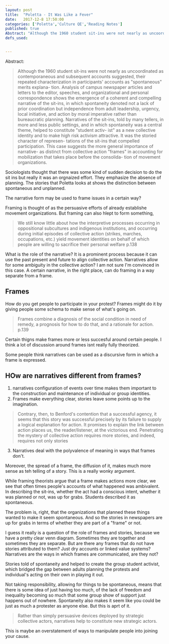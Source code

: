 ```yaml
---
layout: post
title:  "Poletta - It Was Like a Fever"
date:   2017-12-8 17:50:00
categories: ['Poletta','Culture QE','Reading Notes']
published: true
Abstract: "Although the 1960 student sit-ins were not nearly as uncoordinated as contemporaneous and subsequent accounts suggested, their repeated characterization in participants' accounts as spontaneous merits explana- tion. Analysis of campus newspaper articles and letters to the editor, speeches, and organizational and personal correspondence shows the emergence of a coherent and compelling narrative of the sit-ins, in which spontaneity denoted not a lack of prior coordination but independence from adult leadership, urgency, local initiative, and action by moral imperative rather than bureaucratic planning. Narratives of the sit-ins, told by many tellers, in more and less public settings, and in which spontaneity was a central theme, helped to constitute student activ- ist as a new collective identity and to make high risk activism attractive. It was the storied character of represen- tations of the sit-ins that compelled participation. This case suggests the more general importance of narrative- as distinct from collective action frames in accounting for mobilization that takes place before the consolida- tion of movement organizations."
defs_used:


---
```


Abstract:
>Although the 1960 student sit-ins were not nearly as uncoordinated as contemporaneous and subsequent accounts suggested, their repeated characterization in participants' accounts as "spontaneous" merits explana- tion. Analysis of campus newspaper articles and letters to the editor, speeches, and organizational and personal correspondence shows the emergence of a coherent and compelling narrative of the sit-ins, in which spontaneity denoted not a lack of prior coordination but independence from adult leadership, urgency, local initiative, and action by moral imperative rather than bureaucratic planning. Narratives of the sit-ins, told by many tellers, in more and less public settings, and in which spontaneity was a central theme, helped to constitute "student activ- ist" as a new collective identity and to make high risk activism attractive. It was the storied character of represen- tations of the sit-ins that compelled participation. This case suggests the more general importance of narrative- as distinct from collective action "frames" in accounting for mobilization that takes place before the consolida- tion of movement organizations.

Sociologists thought that there was some kind of sudden decision to do the sit ins but really it was an orgnaized effort. They emphasize the absence of planning. The stories that Poletta looks at shows the distinction between spontaneous and unplanned.

The narrative form may be used to frame issues in a certain way?

Framing is thought of as the persuasive efforts of already establishe movement organizations. But framing can also hlept to form something,

>We still know little about how the interpretive processes occurring in oppositional subcultures and indigenous institutions, and occurring during initial episodes of collective action (strikes, marches, occupations, etc.) yield movement identities on behalf of which people are willing to sacrifice their personal welfare p.138

What is the role of the narrative? It is a prominent process because it can use the past present and future to align collective action. Narratives allow for some ambiguity in the collective action? I am not sure I'm convinced in this case. A certain narrative, in the right place, can do framing in a way separate from a frame.

## Frames

How do you get people to participate in your protest? Frames might do it by giving people some schema to make sense of what's going on.
>Frames combine a diagnosis of the social condition in need of remedy, a prognosis for how to do that, and a rationale for action. p.139

Certain thigns make frames more or less succesful around certain people. I think a lot of discussion around frames isnt really fully theorized.

Some people think narratives can be used as a discursive form in which a frame is expressed.

## HOw are narratives different from frames?

1. narratives configuration of events over time makes them important to the construction and maintenance of individual or group identities.
2. Frames make everything clear, stories leave some points up to the imagination.   
>Contrary, then, to Benford's contention that a successful agency, it seems that this story was successful precisely by its failure to supply a logical explanation for action. It promises to explain the link between action places us, the reader/listener, at the victorious end. Penetrating the mystery of collective action requires more stories, and indeed, requires not only stories

3. Narratives deal with the polyvalence of meaning in ways that frames don't.

Moreover, the spread of a frame, the diffusion of it, makes much more sense as teh telling of a story.
This is a really wonky argument.

While framing theorists argue that a frame makes actions more clear, we see that often times people's accounts of what happened was ambivalent. In describing the sit-ins, whether the act had a conscious intent, whether it was planned or not, was up for grabs. Students described it as spontaneous.

The problem is, right, that the organizations that planned these things wanted to make it seem spontaneous. And so the stories in newspapers are up for grabs in terms of whether they are part of a "frame" or not.

I guess it really is a question of the role of frames and stories, because we have a pretty clear venn diagram. Sometimes they are together and sometimes they are separate. But are there any frames that do not have stories attributed to them? Just dry accounts or linked value systems? Narratives are the ways in which frames are communicated, are they not?

Stories told of spontaneity and helped to create the group student activist, which bridged the gap between adults planning the protests and individual's acting on their own in playing it out.

Not taking responsibility, allowing for things to be spontaneous, means that there is some idea of just  having too much, of the lack of freedom and inequality becoming so much that some group show of support just happens out of nowhere. Spontaneity also makes it seem like you could be just as much a protester as anyone else. But this is aprt of it.

>Rather than simply persuasive devices deployed by strategic collective actors, narratives help to constitute new strategic actors.

This is maybe an overstatement of ways to manipulate people into joining your cause.
